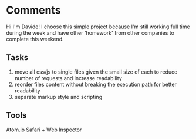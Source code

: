 Comments
===
Hi I'm Davide!
I choose this simple project because I'm still working full time during the week and have other 'homework' from other companies to complete this weekend.

## Tasks

1. move all css/js to single files given the small size of each to reduce number of requests and increase readability
2. reorder files content without breaking the execution path for better readability
3. separate markup style and scripting

## Tools
Atom.io
Safari + Web Inspector
